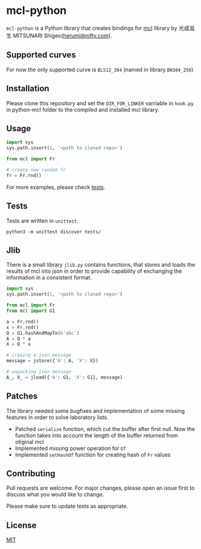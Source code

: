 # mcl-python

`mcl-python` is a Python library that creates bindings for [mcl](https://github.com/herumi/mcl) library by 光成滋生 MITSUNARI Shigeo(herumi@nifty.com).

## Supported curves

For now the only supported curve is `BLS12_384` (named in library `BN384_256`)

## Installation

Please clone this repository and set the `DIR_FOR_LINKER` varriable in `hook.py` in python-mcl folder to the compiled and installed mcl library.

## Usage

```python
import sys
sys.path.insert(1, '<path to cloned repo>')

from mcl import Fr

# create new random fr
fr = Fr.rnd()
```

For more examples, please check [tests](tests/).

## Tests

Tests are written in `unittest`.

```
python3 -m unittest discover tests/
```

## Jlib

There is a small library `jlib.py` contains functions, that stores and loads the results of mcl into json in order to provide capability of exchanging the information in a consistent format.

```python
import sys
sys.path.insert(1, '<path to cloned repo>')

from mcl import Fr
from mcl import G1

a = Fr.rnd()
x = Fr.rnd()
Q = G1.hashAndMapTo(b'abc')
A = Q * a
X = Q * x

# creaing a json message
message = jstore({'A': A, 'X': X})

# unpacking json message
A_, X_ = jload({'A': G1, 'X': G1}, message)
```

## Patches

The library needed some bugfixes and implementation of some missing features in order to solve laboratory lists.

- Patched `serialize` function, which cut the buffer after first null. Now the function takes into account the length of the buffer returned from otiginal mcl
- Implemented missing power operation for `GT`
- Implemented `setHashOf` function for creating hash of `Fr` values

## Contributing
Pull requests are welcome. For major changes, please open an issue first to discuss what you would like to change.

Please make sure to update tests as appropriate.

## License
[MIT](https://choosealicense.com/licenses/mit/)
